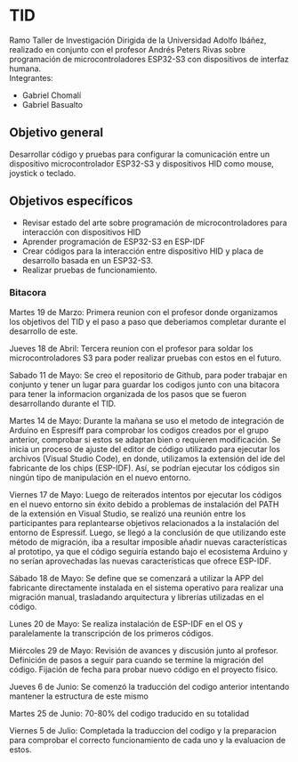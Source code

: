 # TID
Ramo Taller de Investigación Dirigida de la Universidad Adolfo Ibáñez, realizado en conjunto con el profesor Andrés Peters Rivas sobre programación de microcontroladores ESP32-S3
con dispositivos de interfaz humana.  
Integrantes:
- Gabriel Chomalí
- Gabriel Basualto
  
## Objetivo general
Desarrollar código y pruebas para configurar la comunicación entre un dispositivo microcontrolador ESP32-S3 y dispositivos HID como mouse, joystick o teclado.

## Objetivos específicos
- Revisar estado del arte sobre programación de microcontroladores para interacción con dispositivos HID
- Aprender programación de ESP32-S3 en ESP-IDF
- Crear códigos para la interacción entre dispositivo HID y placa de desarrollo basada en un ESP32-S3.
- Realizar pruebas de funcionamiento.

### Bitacora
Martes 19 de Marzo:
Primera reunion con el profesor donde organizamos los objetivos del TID y el paso a paso que deberiamos completar durante el desarrollo de este.

Jueves 18 de Abril:
Tercera reunion con el profesor para soldar los microcontroladores S3 para poder realizar pruebas con estos en el futuro.

Sabado 11 de Mayo:
Se creo el repositorio de Github, para poder trabajar en conjunto y tener un lugar para guardar los codigos junto con una bitacora para tener la informacion organizada de los pasos que se fueron desarrollando durante el TID.

Martes 14 de Mayo:
Durante la mañana se uso el metodo de integración de Arduino en Espresiff para comprobar los codigos creados por el grupo anterior, comprobar si estos se adaptan bien o requieren modificación.
Se inicia un proceso de ajuste del editor de código utilizado para ejecutar los archivos (Visual Studio Code), en donde, utilizamos la extensión del ide del fabricante de los chips (ESP-IDF). 
Así, se podrían ejecutar los códigos sin ningún tipo de manipulación en el nuevo entorno.

Viernes 17 de Mayo:
Luego de reiterados intentos por ejecutar los códigos en el nuevo entorno sin éxito debido a problemas de instalación del PATH de la extensión en Visual Studio, se realizó una reunión entre los participantes
para replantearse objetivos relacionados a la instalación del entorno de Espressif. Luego, se llegó a la conclusión de que utilizando este método de migración, iba a resultar imposible añadir nuevas
características al prototipo, ya que el código seguiría estando bajo el ecosistema Arduino y no serían aprovechadas las nuevas características que ofrece ESP-IDF.

Sábado 18 de Mayo:
Se define que se comenzará a utilizar la APP del fabricante directamente instalada en el sistema operativo para realizar una migración manual, trasladando arquitectura y librerías utilizadas en el código.

Lunes 20 de Mayo:
Se realiza instalación de ESP-IDF en el OS y paralelamente la transcripción de los primeros códigos.

Miércoles 29 de Mayo:
Revisión de avances y discusión junto al profesor. Definición de pasos a seguir para cuando se termine la migración del código. Fijación de fecha para probar nuevo código en el proyecto físico.

Jueves 6 de Junio:
Se comenzó la traducción del codigo anterior intentando mantener la estructura de este mismo

Martes 25 de Junio: 
70-80% del codigo traducido en su totalidad 

Viernes 5 de Julio: 
Completada la traduccion del codigo y la preparacion para comprobar el correcto funcionamiento de cada uno y la evaluacion de estos.









